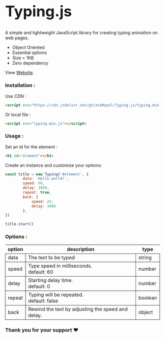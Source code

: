 <style>
    h1{
        font-size:3rem
    }
    td{
        border:1px solid;
    }
</style>
# Typing.js
A simple and lightweight JavaScript library for creating typing animation on web pages.

<ul>
    <li>Object Oriented</li>
    <li>Essential options</li>
    <li>Size < 1KB</li>
    <li>Zero dependency</li>
</ul>

View [Website](https://atamayel.github.io/Typing.js).

### Installation :

Use CDN :
```html
<script src="https://cdn.jsdelivr.net/gh/ataMayel/Typing.js/typing.min.js"></script>
```
Or local file :
```html
<script src="typing.min.js"></script>
```
### Usage :

Set an id for the element :
```html
<h1 id="element"></h1>
```

Create an instance and customize your options:
```javascript
const title = new Typing('#element', {
        data: 'Hello world!',
        speed: 60,
        delay: 1000,
        repeat: true,
        back: {
            speed: 20,
            delay: 3000
        },
})

title.start()
```

### Options :
<table>
    <tr>
        <th>option</th>
        <th>description</th>
        <th>type</th>
    </tr>
    <tr>
        <td>data</td>
        <td>The text to be typed</td>
        <td>string</td>
    </tr>
    <tr>
        <td>speed</td>
        <td>Type speed in milliseconds.<br>default: 60</td>
        <td>number</td>
    </tr>
    <tr>
        <td>delay</td>
        <td>Starting delay time.<br>default: 0</td>
        <td>number</td>
    </tr>
    <tr>
        <td>repeat</td>
        <td>Typing will be repeated.<br>default: false</td>
        <td>boolean</td>
    </tr>
    <tr>
        <td>back</td>
        <td>Rewind the text by adjusting the speed and delay.</td>
        <td>object</td>
    </tr>
</table>

### Thank you for your support ❤
